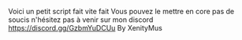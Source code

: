 Voici un petit script fait vite fait Vous pouvez le mettre en core pas de soucis n'hésitez pas à venir sur mon discord https://discord.gg/GzbmYuDCUu By XenityMus